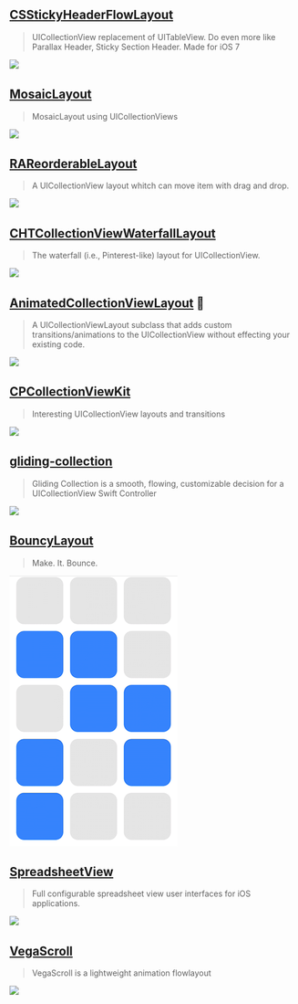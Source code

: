 [CSStickyHeaderFlowLayout](https://github.com/jamztang/CSStickyHeaderFlowLayout)
--
> UICollectionView replacement of UITableView. Do even more like Parallax Header, Sticky Section Header. Made for iOS 7

![](https://camo.githubusercontent.com/3aab9bc8e28dcde1a0fcd92eeac9d5ccf2507368/687474703a2f2f662e636c2e6c792f6974656d732f30353133307332723058316a3178314e3051336e2f73706f746966792d34382d31362d68616c662e676966)

[MosaicLayout](https://github.com/betzerra/MosaicLayout)
--
> MosaicLayout using UICollectionViews

![](https://camo.githubusercontent.com/05e958af928b0dcec951b57764eb1fdbf4f119e9/687474703a2f2f7777772e6265747a657272612e636f6d2e61722f77702d636f6e74656e742f75706c6f6164732f323031332f30322f50686f746f2d4665622d31372d362d32392d31342d504d2e706e67)

[RAReorderableLayout](https://github.com/ra1028/RAReorderableLayout)
--
> A UICollectionView layout whitch can move item with drag and drop.

![](https://github.com/ra1028/RAReorderableLayout/raw/master/Assets/animation.gif)

[CHTCollectionViewWaterfallLayout](https://github.com/chiahsien/CHTCollectionViewWaterfallLayout)
--
> The waterfall (i.e., Pinterest-like) layout for UICollectionView.

![](https://cloud.githubusercontent.com/assets/474/3419095/25b4de9e-fe56-11e3-9b98-690319d736ce.png)

[AnimatedCollectionViewLayout](https://github.com/KelvinJin/AnimatedCollectionViewLayout) :rocket:
--
> A UICollectionViewLayout subclass that adds custom transitions/animations to the UICollectionView without effecting your existing code.

![](https://camo.githubusercontent.com/c705b49cacffff94683ce416259063bd5227f5e4/687474703a2f2f692e696d6775722e636f6d2f6c4c6f6f5851372e676966)

[CPCollectionViewKit](https://github.com/ParsifalC/CPCollectionViewKit)
--
> Interesting UICollectionView layouts and transitions

![](https://github.com/ParsifalC/CPCollectionViewKit/raw/master/Demos/CPCollectionViewTransitionDemo/TransitionFlowAndStage.gif?raw=true)

[gliding-collection](https://github.com/Ramotion/gliding-collection)
--
> Gliding Collection is a smooth, flowing, customizable decision for a UICollectionView Swift Controller

![](https://github.com/Ramotion/gliding-collection/raw/master/assets/preview.gif)

[BouncyLayout](https://github.com/roberthein/BouncyLayout)
--
> Make. It. Bounce.

![](https://github.com/roberthein/BouncyLayout/raw/master/art/gifs/photos.gif)

[SpreadsheetView](https://github.com/kishikawakatsumi/SpreadsheetView)
--
> Full configurable spreadsheet view user interfaces for iOS applications.

![](https://github.com/kishikawakatsumi/SpreadsheetView/raw/master/Resources/DailySchedule_landscape.png)

[VegaScroll](https://github.com/AppliKeySolutions/VegaScroll)
--
> VegaScroll is a lightweight animation flowlayout

![](https://camo.githubusercontent.com/bb984a34320d944ccf561857995c90629f5037a0/68747470733a2f2f662e666c6f636b75736572636f6e74656e74322e636f6d2f646334323539613135303438303136333139393038353836)
